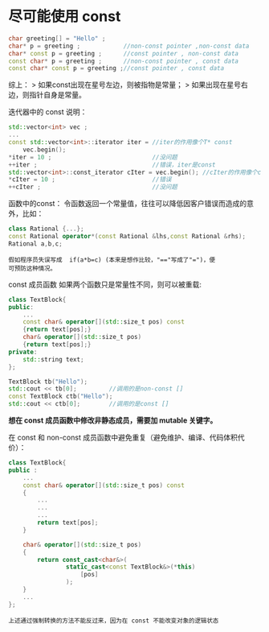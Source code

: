 尽可能使用 const
==

```C++
char greeting[] = "Hello" ;
char* p = greeting ;			//non-const pointer ,non-const data
char* const p = greeting ;		//const pointer , non-const data 
const char* p = greeting ;		//non-const pointer , const data 
const char* const p = greeting ;//const pointer , const data 
```

综上：
	> 如果const出现在星号左边，则被指物是常量；
	> 如果出现在星号右边，则指针自身是常量。

迭代器中的 const 说明：

```C++
std::vector<int> vec ;
...
const std::vector<int>::iterator iter = //iter的作用像个T* const
	vec.begin();
*iter = 10 ;							//没问题
++iter ;								//错误，iter是const
std::vector<int>::const_iterator cIter = vec.begin(); //cIter的作用像个const T*
*cIter = 10 ;							//错误
++cIter ;								//没问题
```

函数中的const：
	令函数返回一个常量值，往往可以降低因客户错误而造成的意外，比如：
	
```C++
class Rational {...};
const Rational operator*(const Rational &lhs,const Rational &rhs);
Rational a,b,c;
```
	
	假如程序员失误写成  if(a*b=c) (本来是想作比较，"=="写成了"=")，便
	可预防这种情况。

const 成员函数
	如果两个函数只是常量性不同，则可以被重载:
	
```C++
class TextBlock{
public:
	...
	const char& operator[](std::size_t pos) const
	{return text[pos];}
	char& operator[](std::size_t pos)
	{return text[pos];}
private:
	std::string text;
};

TextBlock tb("Hello");
std::cout << tb[0];			//调用的是non-const []
const TextBlock ctb("Hello");
std::cout << ctb[0];		//调用的是const []
```

**想在 const 成员函数中修改非静态成员，需要加 mutable 关键字。**

在 const 和 non-const 成员函数中避免重复（避免维护、编译、代码体积代价）：

```C++
class TextBlock{
public :
	...
	const char& operator[](std::size_t pos) const
	{
		...
		...
		...
		return text[pos];
	}

	char& operator[](std::size_t pos)
	{
		return const_cast<char&>(
				static_cast<const TextBlock&>(*this)
					[pos]
				);
	}
	...
};
```

	上述通过强制转换的方法不能反过来，因为在 const 不能改变对象的逻辑状态




